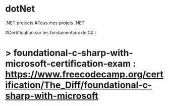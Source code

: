 # dotNet
.NET projects
#Tous mes projets .NET

#Certification sur les fondamentaux de C# : 
# > foundational-c-sharp-with-microsoft-certification-exam : https://www.freecodecamp.org/certification/The_Diff/foundational-c-sharp-with-microsoft

